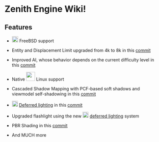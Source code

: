 # Zenith Engine Wiki!
## Features
- <img src="https://cdn.iconscout.com/icon/free/png-256/free-freebsd-logo-icon-download-in-svg-png-gif-file-formats--technology-social-media-vol-3-pack-logos-icons-3030145.png" width="20"/> FreeBSD support
- Entity and Displacement Limit upgraded from 4k to 8k in this [commit](https://github.com/ValveSoftware/source-sdk-2013/commit/0dc4e65ab6a9bf225d3432550772f43baaf73074)
-  Improved AI, whose behavior depends on the current difficulty level in this [commit](https://github.com/ValveSoftware/source-sdk-2013/commit/0b9decba995e19059c671a2171b37a8265a007cf)
- Native <img src="[https://developer.valvesoftware.com/w/images/thumb/9/9a/Wikipedia_icon_small.png/24px-Wikipedia_icon_small.png](https://developer.valvesoftware.com/w/images/thumb/6/62/Logo-linux.png/24px-Logo-linux.png)" width="29"> Linux support
- Cascaded Shadow Mapping with PCF-based soft shadows and viewmodel self-shadowing in this [commit](https://github.com/ValveSoftware/source-sdk-2013/commit/529ed135d55ccde96262e12744db257b05e64452)
- <img src="https://developer.valvesoftware.com/w/images/thumb/9/9a/Wikipedia_icon_small.png/24px-Wikipedia_icon_small.png" width="19"> [Deferred lighting](http://en.wikipedia.org/wiki/deferred_lighting) in this [commit](https://github.com/ValveSoftware/source-sdk-2013/commit/0442716879dcb2a8ce2f78203c56a4765fc293d5)
- Upgraded flashlight using the new <img src="https://developer.valvesoftware.com/w/images/thumb/9/9a/Wikipedia_icon_small.png/24px-Wikipedia_icon_small.png" width="19"> [deferred lighting](http://en.wikipedia.org/wiki/deferred_lighting) system
- PBR Shading in this [commit](https://github.com/ValveSoftware/source-sdk-2013/commit/96a5f7bd8c301f817b5bfee08aae4c95016b91a8)

- And MUCH more
